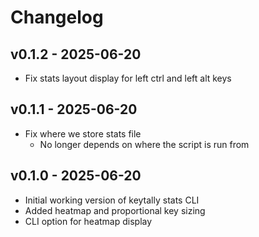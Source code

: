 # Changelog

## v0.1.2 - 2025-06-20
- Fix stats layout display for left ctrl and left alt keys

## v0.1.1 - 2025-06-20
- Fix where we store stats file
  - No longer depends on where the script is run from

## v0.1.0 - 2025-06-20
- Initial working version of keytally stats CLI
- Added heatmap and proportional key sizing
- CLI option for heatmap display

